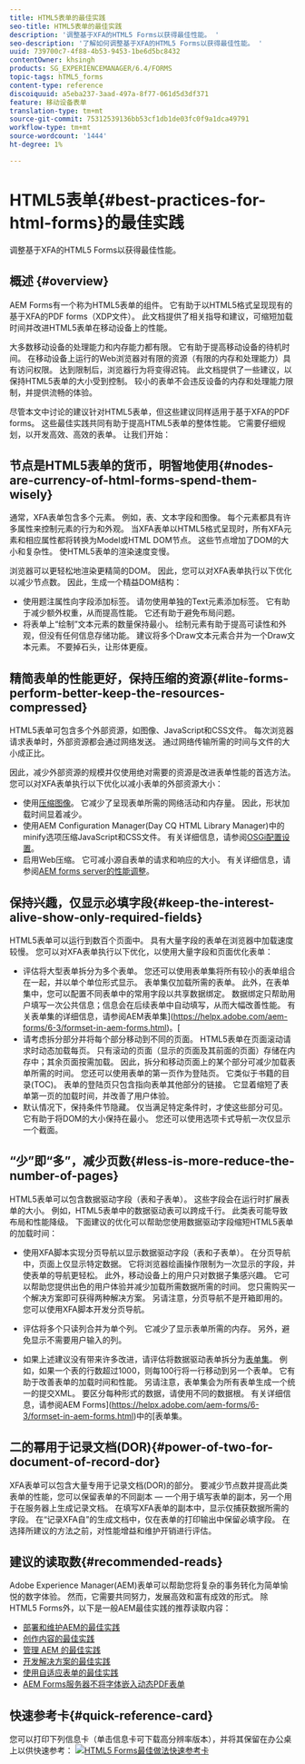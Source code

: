 ```yaml
---
title: HTML5表单的最佳实践
seo-title: HTML5表单的最佳实践
description: '调整基于XFA的HTML5 Forms以获得最佳性能。 '
seo-description: '了解如何调整基于XFA的HTML5 Forms以获得最佳性能。 '
uuid: 739700c7-4f88-4b53-9453-1be6d5bc8432
contentOwner: khsingh
products: SG_EXPERIENCEMANAGER/6.4/FORMS
topic-tags: hTML5_forms
content-type: reference
discoiquuid: a5eba237-3aad-497a-8f77-061d5d3df371
feature: 移动设备表单
translation-type: tm+mt
source-git-commit: 75312539136bb53cf1db1de03fc0f9a1dca49791
workflow-type: tm+mt
source-wordcount: '1444'
ht-degree: 1%

---
```



# HTML5表单{#best-practices-for-html-forms}的最佳实践

调整基于XFA的HTML5 Forms以获得最佳性能。

## 概述 {#overview}

AEM Forms有一个称为HTML5表单的组件。 它有助于以HTML5格式呈现现有的基于XFA的PDF forms（XDP文件）。 此文档提供了相关指导和建议，可缩短加载时间并改进HTML5表单在移动设备上的性能。

大多数移动设备的处理能力和内存能力都有限。 它有助于提高移动设备的待机时间。 在移动设备上运行的Web浏览器对有限的资源（有限的内存和处理能力）具有访问权限。 达到限制后，浏览器行为将变得迟钝。 此文档提供了一些建议，以保持HTML5表单的大小受到控制。 较小的表单不会违反设备的内存和处理能力限制，并提供流畅的体验。

尽管本文中讨论的建议针对HTML5表单，但这些建议同样适用于基于XFA的PDF forms。 这些最佳实践共同有助于提高HTML5表单的整体性能。 它需要仔细规划，以开发高效、高效的表单。 让我们开始：

## 节点是HTML5表单的货币，明智地使用{#nodes-are-currency-of-html-forms-spend-them-wisely}

通常，XFA表单包含多个元素。 例如，表、文本字段和图像。 每个元素都具有许多属性来控制元素的行为和外观。 当XFA表单以HTML5格式呈现时，所有XFA元素和相应属性都将转换为Model或HTML DOM节点。 这些节点增加了DOM的大小和复杂性。 使HTML5表单的渲染速度变慢。

浏览器可以更轻松地渲染更精简的DOM。 因此，您可以对XFA表单执行以下优化以减少节点数。 因此，生成一个精益DOM结构：

* 使用题注属性向字段添加标签。 请勿使用单独的Text元素添加标签。 它有助于减少额外权重，从而提高性能。 它还有助于避免布局问题。
* 将表单上“绘制”文本元素的数量保持最小。 绘制元素有助于提高可读性和外观，但没有任何信息存储功能。 建议将多个Draw文本元素合并为一个Draw文本元素。 不要掉石头，让形体更瘦。

## 精简表单的性能更好，保持压缩的资源{#lite-forms-perform-better-keep-the-resources-compressed}

HTML5表单可包含多个外部资源，如图像、JavaScript和CSS文件。 每次浏览器请求表单时，外部资源都会通过网络发送。 通过网络传输所需的时间与文件的大小成正比。

因此，减少外部资源的规模并仅使用绝对需要的资源是改进表单性能的首选方法。 您可以对XFA表单执行以下优化以减小表单的外部资源大小：

* 使用[压缩图像](/help/assets/best-practices-for-optimizing-the-quality-of-your-images.md)。 它减少了呈现表单所需的网络活动和内存量。 因此，形状加载时间显着减少。
* 使用AEM Configuration Manager(Day CQ HTML Library Manager)中的minify选项压缩JavaScript和CSS文件。 有关详细信息，请参阅[OSGi配置设置](/help/sites-deploying/osgi-configuration-settings.md)。
* 启用Web压缩。 它可减小源自表单的请求和响应的大小。 有关详细信息，请参阅[AEM forms server的性能调整](https://helpx.adobe.com/cn/aem-forms/6-3/performance-tuning-aem-forms.html)。

## 保持兴趣，仅显示必填字段{#keep-the-interest-alive-show-only-required-fields}

HTML5表单可以运行到数百个页面中。 具有大量字段的表单在浏览器中加载速度较慢。 您可以对XFA表单执行以下优化，以使用大量字段和页面优化表单：

* 评估将大型表单拆分为多个表单。 您还可以使用表单集将所有较小的表单组合在一起，并以单个单位形式显示。 表单集仅加载所需的表单。 此外，在表单集中，您可以配置不同表单中的常用字段以共享数据绑定。 数据绑定只帮助用户填写一次公共信息；信息会在后续表单中自动填写，从而大幅改善性能。 有关表单集的详细信息，请参阅AEM表单集](https://helpx.adobe.com/aem-forms/6-3/formset-in-aem-forms.html)。[
* 请考虑拆分部分并将每个部分移动到不同的页面。 HTML5表单在页面滚动请求时动态加载每页。 只有滚动的页面（显示的页面及其前面的页面）存储在内存中；其余页面按需加载。 因此，拆分和移动页面上的某个部分可减少加载表单所需的时间。 您还可以使用表单的第一页作为登陆页。 它类似于书籍的目录(TOC)。 表单的登陆页只包含指向表单其他部分的链接。 它显着缩短了表单第一页的加载时间，并改善了用户体验。
* 默认情况下，保持条件节隐藏。 仅当满足特定条件时，才使这些部分可见。 它有助于将DOM的大小保持在最小。 您还可以使用选项卡式导航一次仅显示一个截面。

## “少”即“多”，减少页数{#less-is-more-reduce-the-number-of-pages}

HTML5表单可以包含数据驱动字段（表和子表单）。 这些字段会在运行时扩展表单的大小。 例如，HTML5表单中的数据驱动表可以跨成千行。 此类表可能导致布局和性能降级。 下面建议的优化可以帮助您使用数据驱动字段缩短HTML5表单的加载时间：

* 使用XFA脚本实现分页导航以显示数据驱动字段（表和子表单）。 在分页导航中，页面上仅显示特定数据。 它将浏览器绘画操作限制为一次显示的字段，并使表单的导航更轻松。 此外，移动设备上的用户只对数据子集感兴趣。 它可以帮助您提供出色的用户体验并减少加载所需数据所需的时间。 您只需购买一个解决方案即可获得两种解决方案。  另请注意，分页导航不是开箱即用的。 您可以使用XFA脚本开发分页导航。

* 评估将多个只读列合并为单个列。 它减少了显示表单所需的内存。 另外，避免显示不需要用户输入的列。
* 如果上述建议没有带来许多改进，请评估将数据驱动表单拆分为[表单集](https://helpx.adobe.com/aem-forms/6-3/formset-in-aem-forms.html)。 例如，如果一个表的行数超过1000，则每100行将一行移动到另一个表单。 它有助于改善表单的加载时间和性能。  另请注意，表单集会为所有表单生成一个统一的提交XML。 要区分每种形式的数据，请使用不同的数据根。 有关详细信息，请参阅AEM Forms](https://helpx.adobe.com/aem-forms/6-3/formset-in-aem-forms.html)中的[表单集。

## 二的幂用于记录文档(DOR){#power-of-two-for-document-of-record-dor}

XFA表单可以包含大量专用于记录文档(DOR)的部分。 要减少节点数并提高此类表单的性能，您可以保留表单的不同副本 — 一个用于填写表单的副本，另一个用于在服务器上生成记录文档。 在填写XFA表单的副本中，显示仅捕获数据所需的字段。 在“记录XFA自”的生成文档中，仅在表单的打印输出中保留必填字段。 在选择所建议的方法之前，对性能增益和维护开销进行评估。

## 建议的读取数{#recommended-reads}

Adobe Experience Manager(AEM)表单可以帮助您将复杂的事务转化为简单愉悦的数字体验。 然而，它需要共同努力，发展高效和富有成效的形式。 除HTML5 Forms外，以下是一般AEM最佳实践的推荐读取内容：

* [部署和维护AEM的最佳实践](/help/sites-deploying/best-practices.md)
* [创作内容的最佳实践](/help/sites-authoring/best-practices.md)
* [管理 AEM 的最佳实践](/help/sites-administering/administer-best-practices.md)
* [开发解决方案的最佳实践](/help/sites-developing/best-practices.md)
* [使用自适应表单的最佳实践](/help/forms/using/adaptive-forms-best-practices.md)
* [AEM Forms服务器不将字体嵌入动态PDF表单](https://helpx.adobe.com/aem-forms/kb/aem-forms-server-does-not-embed-fonts-to-dynamic-pdf-form.html)

## 快速参考卡{#quick-reference-card}

您可以打印下列信息卡（单击信息卡可下载高分辨率版本），并将其保留在办公桌上以供快速参考：
[ ![HTML5 Forms最佳做法快速参考卡](do-not-localize/best-practices_reference_card.png)](assets/html5_forms_best_practices_reference_card.pdf)